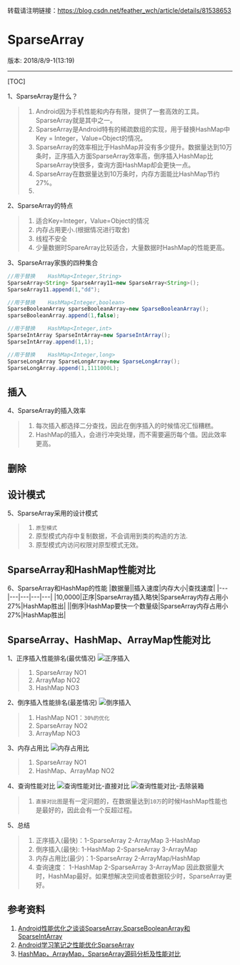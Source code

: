 转载请注明链接：https://blog.csdn.net/feather_wch/article/details/81538653

# SparseArray

版本: 2018/8/9-1(13:19)

---

[TOC]

1、SparseArray是什么？
>1. Android因为手机性能和内存有限，提供了一套高效的工具。SparseArray就是其中之一。
>1. SparseArray是Android特有的稀疏数组的实现，用于替换HashMap中Key = Integer，Value=Object的情况。
>1. SparseArray的效率相比于HashMap并没有多少提升。数据量达到10万条时，正序插入方面SparseArray效率高，倒序插入HashMap比SparseArray快很多，查询方面HashMap却会更快一点。
>1. SparseArray在数据量达到10万条时，内存方面能比HashMap节约27%。
>1.

2、SparseArray的特点
>1. 适合Key=Integer，Value=Object的情况
>1. 内存占用更小.(根据情况进行取舍)
>1. 线程不安全
>1. 少量数据时SpareArray比较适合，大量数据时HashMap的性能更高。

3、SparseArray家族的四种集合
```java
//用于替换    HashMap<Integer,String>
SparseArray<String> SparseArray11=new SparseArray<String>();
SparseArray11.append(1,"dd");

//用于替换    HashMap<Integer,boolean>
SparseBooleanArray sparseBooleanArray=new SparseBooleanArray();
sparseBooleanArray.append(1,false);

//用于替换    HashMap<Integer,int>
SparseIntArray SparseIntArray=new SparseIntArray();
SparseIntArray.append(1,1);

//用于替换    HashMap<Integer,long>
SparseLongArray SparseLongArray=new SparseLongArray();
SparseLongArray.append(1,1111000L);

```

## 插入
4、SparseArray的插入效率
>1. 每次插入都选择二分查找，因此在倒序插入的时候情况汇恒糟糕。
>1. HashMap的插入，会进行冲突处理，而不需要遍历每个值。因此效率更高。

## 删除

## 设计模式

5、SparseArray采用的设计模式
>1. `原型模式`
>1. 原型模式内存中复制数据，不会调用到类的构造的方法.
>1. 原型模式内访问权限对原型模式无效。

## SparseArray和HashMap性能对比

6、SparseArray和HashMap的性能
|数据量||插入速度|内存大小|查找速度|
|---|---|---|---|---|
|10,0000|正序|SparseArray插入略快|SparseArray内存占用小27%|HashMap胜出|
||倒序|HashMap要快一个数量级|SparseArray内存占用小27%|HashMap胜出|


## SparseArray、HashMap、ArrayMap性能对比
1、正序插入性能排名(最优情况)
![正序插入](https://upload-images.jianshu.io/upload_images/1438561-c4614594965edba5.png?imageMogr2/auto-orient/)
>1. SparseArray NO1
>1. ArrayMap NO2
>1. HashMap NO3

2、倒序插入性能排名(最差情况)
![倒序插入](https://upload-images.jianshu.io/upload_images/1438561-cced494c24ba4fc8.png?imageMogr2/auto-orient/strip%7CimageView2/2/w/485)
>1. HashMap NO1：`30%的优化`
>1. SparseArray NO2
>1. ArrayMap NO3

3、内存占用比
![内存占用比](https://upload-images.jianshu.io/upload_images/1438561-5677f5400b596191.png?imageMogr2/auto-orient/)
>1. SparseArray NO1
>1. HashMap、ArrayMap NO2

4、查询性能对比
![查询性能对比-直接对比](https://upload-images.jianshu.io/upload_images/1438561-f441845c9c26af29.png?imageMogr2/auto-orient/)
![查询性能对比-去除装箱](https://upload-images.jianshu.io/upload_images/1438561-a2a5d20397c0d7e4.png?imageMogr2/auto-orient/strip%7CimageView2/2/w/483)
>1. `直接对比图`是有一定问题的，在数据量达到`10万`的时候HashMap性能也是最好的，因此会有一个反超过程。

5、总结
>1. 正序插入(最快)：1-SparseArray 2-ArrayMap 3-HashMap
>1. 倒序插入(最快): 1-HashMap 2-SparseArray 3-ArrayMap
>1. 内存占用比(最少)：1-SparseArray 2-ArrayMap/HashMap
>1. 查询速度： 1-HashMap 2-SparseArray 3-ArrayMap
>因此数据量大时，HashMap最好。如果想解决空间或者数据较少时，SparseArray更好。

## 参考资料
1. [Android性能优化之谈谈SparseArray,SparseBooleanArray和SparseIntArray](https://blog.csdn.net/stzy00/article/details/45035301)
1. [Android学习笔记之性能优化SparseArray](https://www.cnblogs.com/RGogoing/p/5095168.html)
1. [HashMap，ArrayMap，SparseArray源码分析及性能对比](https://www.jianshu.com/p/7b9a1b386265)
